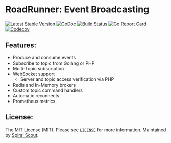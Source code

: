 # RoadRunner: Event Broadcasting
[![Latest Stable Version](https://poser.pugx.org/spiral/broadcast/version)](https://packagist.org/packages/spiral/broadcast)
[![GoDoc](https://godoc.org/github.com/spiral/broadcast?status.svg)](https://godoc.org/github.com/spiral/broadcast)
[![Build Status](https://travis-ci.org/spiral/broadcast.svg?branch=master)](https://travis-ci.org/spiral/broadcast)
[![Go Report Card](https://goreportcard.com/badge/github.com/spiral/broadcast)](https://goreportcard.com/report/github.com/spiral/broadcast)
[![Codecov](https://codecov.io/gh/spiral/broadcast/branch/master/graph/badge.svg)](https://codecov.io/gh/spiral/broadcast/)

Features:
--------
- Produce and consume events
- Subscribe to topic from Golang or PHP
- Multi-Topic subscription
- WebSocket support
    - Server and topic access verification via PHP
- Redis and In-Memory brokers
- Custom topic command handlers
- Automatic reconnects
- Prometheus metrics

License:
--------
The MIT License (MIT). Please see [`LICENSE`](./LICENSE) for more information. Maintained by [Spiral Scout](https://spiralscout.com).
